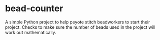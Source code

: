 bead-counter
============

A simple Python project to help peyote stitch beadworkers to start their project. Checks to make sure the number of beads used in the project will work out mathematically. 

